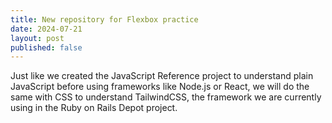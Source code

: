 ```yaml
---
title: New repository for Flexbox practice
date: 2024-07-21
layout: post
published: false
---
```


Just like we created the JavaScript Reference project to understand plain 
JavaScript before using frameworks like Node.js or React, we will do the same 
with CSS to understand TailwindCSS, the framework we are currently using in 
the Ruby on Rails Depot project.

